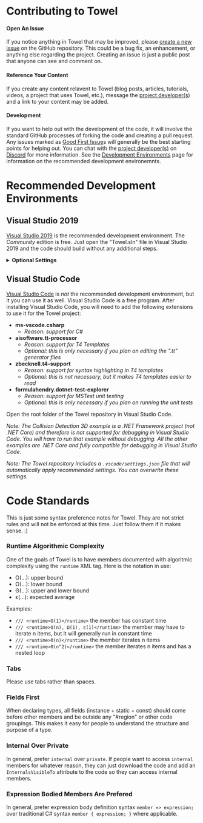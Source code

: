 # Contributing to Towel

#### Open An Issue

If you notice anything in Towel that may be improved, please [create a new issue](https://github.com/ZacharyPatten/Towel/issues/new/choose) on the GitHub repository. This could be a bug fix, an enhancement, or anything else regarding the project. Creating an issue is just a public post that anyone can see and comment on.

#### Reference Your Content

If you create any content relavent to Towel (blog posts, articles, tutorials, videos, a project that uses Towel, etc.), message the [project developer(s)](https://github.com/ZacharyPatten/Towel#developers) and a link to your content may be added.

#### Development

If you want to help out with the development of the code, it will involve the standard GitHub processes of forking the code and creating a pull request. Any issues marked as [Good First Issue](https://github.com/ZacharyPatten/Towel/contribute)s will generally be the best starting points for helping out. You can chat with the [project developer(s)](https://github.com/ZacharyPatten/Towel#developers) on [Discord](https://discord.gg/4XbQbwF) for more information. See the [Development Environments](https://github.com/ZacharyPatten/Towel/blob/master/.github/Pages/Development%20Environments.md) page for information on the recommended development environemnts.

# Recommended Development Environments

## Visual Studio 2019

[Visual Studio 2019](https://visualstudio.microsoft.com/) is the recommended development environment. The *Community* edition is free. Just open the "Towel.sln" file in Visual Studio 2019 and the code should build without any additional steps.

<details>
<summary><strong>Optional Settings</strong></summary>
<p>

These are some notes about settings I like to use when I code in Visual Studio. They are completely optional.

#### Dark Theme
`Tools -> Options -> Environment -> General`

#### Control Click
`Tools -> Options -> Text Editor -> General`

Enable mouse click to perform Go to Definition = false

#### Shift Key Overrides
`Tools -> Options -> Environment -> Keyboard`

Window.CloseToolWindow = *Remove*

#### Show White Space Characters
`Tools -> Options -> Text Editor -> General`

View whitespace = true

#### Tabs
`Tools -> Options -> Text Editor -> All Languages -> Tabs`

Tab size  = 4

Keep tabs = true

#### Fonts and Colors
| Setting | Value |
| :---    | :--- |
| User Members - Constants         | RBG(220, 220, 220) |
| User Members - Enum Members      | RBG(220, 220, 220) |
| User Members - Constants         | RBG(220, 220, 220) |
| User Members - Events            | RBG(220, 220, 220) |
| User Members - Extension Methods | RBG(203, 133, 155) |
| User Members - Fields            | RBG(220, 220, 220) |
| User Members - Labels            | RBG(220, 220, 220) |
| User Members - Locals            | RBG(156, 220, 254) |
| User Members - Methods           | RBG(189,  99, 128) |
| User Members - Namespaces        | RBG(220, 220, 220) |
| User Members - Parameters        | RBG(156, 220, 254) |
| User Members - Properties        | RBG(220, 220, 220) |
| User Types - Classes             | RBG( 78, 201, 176) |
| User Types - Delegates           | RBG(189,  99, 197) |
| User Types - Enums               | RBG(255, 127,  39) |
| User Types - Interfaces          | RBG(184, 215, 163) |
| User Types - Structures          | RBG(255, 255, 128) |
| User Types - Type Parameters     | RBG(128, 128,   0) |

</p>
</details>

## Visual Studio Code

[Visual Studio Code](https://visualstudio.microsoft.com/) is _not_ the recommended development environment, but it you can use it as well. Visual Studio Code is a free program. After installing Visual Studio Code, you will need to add the following extensions to use it for the Towel project:

- **ms-vscode.csharp**
	- _Reason: support for C#_
- **aisoftware.tt-processor**
	- _Reason: support for T4 Templates_
	- _Optional: this is only necessary if you plan on editing the ".tt" generator files_
- **zbecknell.t4-support**
	- _Reason: support for syntax highlighting in T4 templates_
	- _Optional: this is not necessary, but it makes T4 templates easier to read_
- **formulahendry.dotnet-test-explorer**
	- _Reason: support for MSTest unit testing_
	- _Optional: this is only necessary if you plan on running the unit tests_

Open the root folder of the Towel repository in Visual Studio Code.

_Note: The Collision Detection 3D example is a .NET Framework project (not .NET Core) and therefore is not supported for debugging in Visual Studio Code. You will have to run that example without debugging. All the other examples are .NET Core and fully compatible for debugging in Visual Studio Code._

_Note: The Towel repository includes a `.vscode/settings.json` file that will automatically apply recommended settings. You can overwrite these settings._

# Code Standards

This is just some syntax preference notes for Towel. They are not strict rules and will not be enforced at this time. Just follow them if it makes sense. :)

### Runtime Algorithmic Complexity

One of the goals of Towel is to have members documented with algoritmic complexity using the `runtime` XML tag. Here is the notation in use:

- O(...): upper bound
- Ω(...): lower bound
- Θ(...): upper and lower bound
- ε(...): expected average

Examples:
- `/// <runtime>O(1)</runtime>` the member has constant time
- `/// <runtime>O(n), Ω(1), ε(1)</runtime>` the member may have to iterate n items, but it will generally run in constant time
- `/// <runtime>Θ(n)</runtime>` the member iterates n items
- `/// <runtime>Θ(n^2)</runtime>` the member iterates n items and has a nested loop

### Tabs

Please use tabs rather than spaces.

### Fields First

When declaring types, all fields (instance + static + const) should come before other members and be outside any "#region" or other code groupings. This makes it easy for people to understand the structure and purpose of a type.

### Internal Over Private

In general, prefer `internal` over `private`. If people want to access `internal` members for whatever reason, they can just download the code and add an `InternalsVisibleTo` attribute to the code so they can access internal members.

### Expression Bodied Members Are Prefered

In general, prefer expression body definition syntax `member => expression;` over traditional C# syntax `member { expression; }` where applicable.

